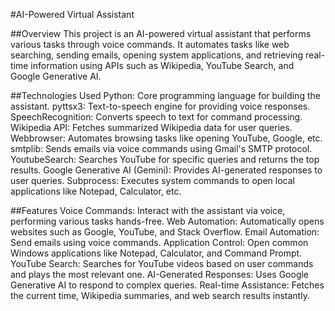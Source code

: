 #AI-Powered Virtual Assistant 

##Overview
This project is an AI-powered virtual assistant that performs various tasks through voice commands. It automates tasks like web searching, sending emails, opening system applications, and retrieving real-time information using APIs such as Wikipedia, YouTube Search, and Google Generative AI. 


##Technologies Used
Python: Core programming language for building the assistant.
pyttsx3: Text-to-speech engine for providing voice responses.
SpeechRecognition: Converts speech to text for command processing.
Wikipedia API: Fetches summarized Wikipedia data for user queries.
Webbrowser: Automates browsing tasks like opening YouTube, Google, etc.
smtplib: Sends emails via voice commands using Gmail's SMTP protocol.
YoutubeSearch: Searches YouTube for specific queries and returns the top results.
Google Generative AI (Gemini): Provides AI-generated responses to user queries.
Subprocess: Executes system commands to open local applications like Notepad, Calculator, etc. 

##Features
Voice Commands: Interact with the assistant via voice, performing various tasks hands-free.
Web Automation: Automatically opens websites such as Google, YouTube, and Stack Overflow.
Email Automation: Send emails using voice commands.
Application Control: Open common Windows applications like Notepad, Calculator, and Command Prompt.
YouTube Search: Searches for YouTube videos based on user commands and plays the most relevant one.
AI-Generated Responses: Uses Google Generative AI to respond to complex queries.
Real-time Assistance: Fetches the current time, Wikipedia summaries, and web search results instantly.
